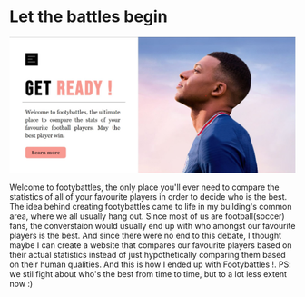 # Let the battles begin

![Landing page](img/Footybattles.jpg)

Welcome to footybattles, the only place you'll ever need to compare the statistics of all of your favourite players in order to decide who is the best. The idea behind creating footybattles came to life in my building's common area, where we all usually hang out. Since most of us are football(soccer) fans, the converstaion would usually end up with who amongst our favourite players is the best. And since there were no end to this debate, I thought maybe I can create a website that compares our favourite players based on their actual statistics instead of just hypothetically comparing them based on their human qualities. And this is how I ended up with Footybattles !. PS: we stil fight about who's the best from time to time, but to a lot less extent now :)
